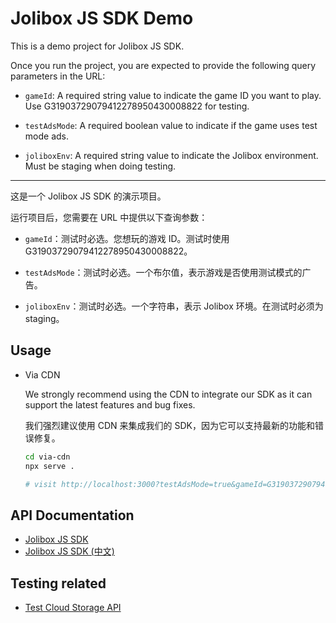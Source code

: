 # Jolibox JS SDK Demo

This is a demo project for Jolibox JS SDK.

Once you run the project, you are expected to provide the following query parameters in the URL:

- `gameId`: A required string value to indicate the game ID you want to play. Use G31903729079412278950430008822 for testing.

- `testAdsMode`: A required boolean value to indicate if the game uses test mode ads.

- `joliboxEnv`: A required string value to indicate the Jolibox environment. Must be staging when doing testing.

---

这是一个 Jolibox JS SDK 的演示项目。

运行项目后，您需要在 URL 中提供以下查询参数：

- `gameId`：测试时必选。您想玩的游戏 ID。测试时使用 G31903729079412278950430008822。

- `testAdsMode`：测试时必选。一个布尔值，表示游戏是否使用测试模式的广告。

- `joliboxEnv`：测试时必选。一个字符串，表示 Jolibox 环境。在测试时必须为 staging。


## Usage

- Via CDN

  We strongly recommend using the CDN to integrate our SDK as it can support the latest features and bug fixes.

  我们强烈建议使用 CDN 来集成我们的 SDK，因为它可以支持最新的功能和错误修复。

  ```bash
  cd via-cdn
  npx serve .

  # visit http://localhost:3000?testAdsMode=true&gameId=G31903729079412278950430008822&joliboxEnv=staging
  ```

## API Documentation

- [Jolibox JS SDK](https://sdk-docs.jolibox.com/)
- [Jolibox JS SDK (中文)](https://sdk-docs.jolibox.com/zh_cn/)

## Testing related

- [Test Cloud Storage API](./docs/test-storage.md)
